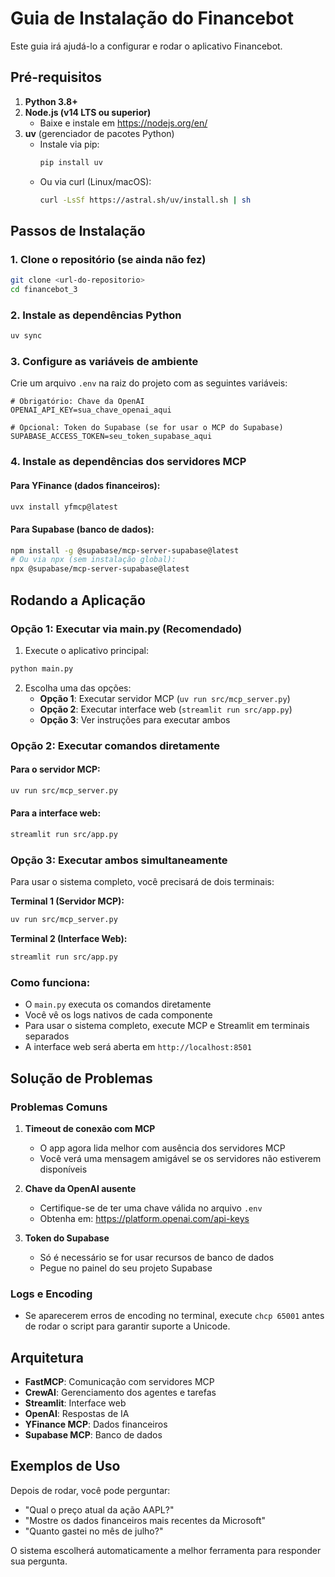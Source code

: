 # Guia de Instalação do Financebot

Este guia irá ajudá-lo a configurar e rodar o aplicativo Financebot.

## Pré-requisitos

1. **Python 3.8+**
2. **Node.js (v14 LTS ou superior)**
   - Baixe e instale em https://nodejs.org/en/
3. **uv** (gerenciador de pacotes Python)
   - Instale via pip:
     ```bash
     pip install uv
     ```
   - Ou via curl (Linux/macOS):
     ```bash
     curl -LsSf https://astral.sh/uv/install.sh | sh
     ```

## Passos de Instalação

### 1. Clone o repositório (se ainda não fez)

```bash
git clone <url-do-repositorio>
cd financebot_3
```

### 2. Instale as dependências Python

```bash
uv sync
```

### 3. Configure as variáveis de ambiente

Crie um arquivo `.env` na raiz do projeto com as seguintes variáveis:

```env
# Obrigatório: Chave da OpenAI
OPENAI_API_KEY=sua_chave_openai_aqui

# Opcional: Token do Supabase (se for usar o MCP do Supabase)
SUPABASE_ACCESS_TOKEN=seu_token_supabase_aqui
```

### 4. Instale as dependências dos servidores MCP

#### Para YFinance (dados financeiros):
```bash
uvx install yfmcp@latest
```

#### Para Supabase (banco de dados):
```bash
npm install -g @supabase/mcp-server-supabase@latest
# Ou via npx (sem instalação global):
npx @supabase/mcp-server-supabase@latest
```

## Rodando a Aplicação

### Opção 1: Executar via main.py (Recomendado)

1. Execute o aplicativo principal:
```bash
python main.py
```
2. Escolha uma das opções:
   - **Opção 1**: Executar servidor MCP (`uv run src/mcp_server.py`)
   - **Opção 2**: Executar interface web (`streamlit run src/app.py`)
   - **Opção 3**: Ver instruções para executar ambos

### Opção 2: Executar comandos diretamente

#### Para o servidor MCP:
```bash
uv run src/mcp_server.py
```

#### Para a interface web:
```bash
streamlit run src/app.py
```

### Opção 3: Executar ambos simultaneamente

Para usar o sistema completo, você precisará de dois terminais:

**Terminal 1 (Servidor MCP):**
```bash
uv run src/mcp_server.py
```

**Terminal 2 (Interface Web):**
```bash
streamlit run src/app.py
```

### Como funciona:

- O `main.py` executa os comandos diretamente
- Você vê os logs nativos de cada componente
- Para usar o sistema completo, execute MCP e Streamlit em terminais separados
- A interface web será aberta em `http://localhost:8501`

## Solução de Problemas

### Problemas Comuns

1. **Timeout de conexão com MCP**
   - O app agora lida melhor com ausência dos servidores MCP
   - Você verá uma mensagem amigável se os servidores não estiverem disponíveis

2. **Chave da OpenAI ausente**
   - Certifique-se de ter uma chave válida no arquivo `.env`
   - Obtenha em: https://platform.openai.com/api-keys

3. **Token do Supabase**
   - Só é necessário se for usar recursos de banco de dados
   - Pegue no painel do seu projeto Supabase

### Logs e Encoding
- Se aparecerem erros de encoding no terminal, execute `chcp 65001` antes de rodar o script para garantir suporte a Unicode.

## Arquitetura

- **FastMCP**: Comunicação com servidores MCP
- **CrewAI**: Gerenciamento dos agentes e tarefas
- **Streamlit**: Interface web
- **OpenAI**: Respostas de IA
- **YFinance MCP**: Dados financeiros
- **Supabase MCP**: Banco de dados

## Exemplos de Uso

Depois de rodar, você pode perguntar:
- "Qual o preço atual da ação AAPL?"
- "Mostre os dados financeiros mais recentes da Microsoft"
- "Quanto gastei no mês de julho?"

O sistema escolherá automaticamente a melhor ferramenta para responder sua pergunta. 
